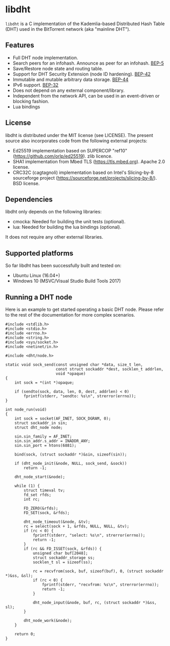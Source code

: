 libdht
======

`libdht` is a C implementation of the Kademlia-based Distributed Hash Table
(DHT) used in the BitTorrent network (aka "mainline DHT").

Features
--------

* Full DHT node implementation.
* Search peers for an infohash. Announce as peer for an infohash.
  [BEP-5](https://www.bittorrent.org/beps/bep_0005.html)
* Save/Restore node state and routing table.
* Support for DHT Security Extension (node ID hardening).
  [BEP-42](https://www.bittorrent.org/beps/bep_0042.html)
* Immutable and mutable arbitrary data storage.
  [BEP-44](https://www.bittorrent.org/beps/bep_0044.html)
* IPv6 support. [BEP-32](https://www.bittorrent.org/beps/bep_0032.html)
* Does not depend on any external component/library.
* Independent from the network API, can be used in an event-driven or blocking
  fashion.
* Lua bindings

License
-------

libdht is distributed under the MIT license (see LICENSE). The present source
also incorporates code from the following external projects:

* Ed25519 implementation based on SUPERCOP "ref10"
  (https://github.com/orlp/ed25519). zlib licence.
* SHA1 implementation from Mbed TLS (https://tls.mbed.org). Apache 2.0 license.
* CRC32C (cagtagnoli) implementation based on Intel's Slicing-by-8 sourceforge
  project (https://sourceforge.net/projects/slicing-by-8/). BSD license.

Dependencies
------------

libdht only depends on the following libraries:

* cmocka: Needed for building the unit tests (optional).
* lua: Needed for building the lua bindings (optional).

It does not require any other external libraries.

Supported platforms
-------------------

So far libdht has been successfully built and tested on:

* Ubuntu Linux (16.04+)
* Windows 10 (MSVC/Visual Studio Build Tools 2017)

Running a DHT node
------------------

Here is an example to get started operating a basic DHT node. Please refer to
the rest of the documentation for more complex scenarios.

    #include <stdlib.h>
    #include <stdio.h>
    #include <errno.h>
    #include <string.h>
    #include <sys/socket.h>
    #include <netinet/in.h>

    #include <dht/node.h>

    static void sock_send(const unsigned char *data, size_t len,
                          const struct sockaddr *dest, socklen_t addrlen,
                          void *opaque)
    {
        int sock = *(int *)opaque;

        if (sendto(sock, data, len, 0, dest, addrlen) < 0)
            fprintf(stderr, "sendto: %s\n", strerror(errno));
    }

    int node_run(void)
    {
        int sock = socket(AF_INET, SOCK_DGRAM, 0);
        struct sockaddr_in sin;
        struct dht_node node;

        sin.sin_family = AF_INET;
        sin.sin_addr.s_addr = INADDR_ANY;
        sin.sin_port = htons(6881);

        bind(sock, (struct sockaddr *)&sin, sizeof(sin));

        if (dht_node_init(&node, NULL, sock_send, &sock))
            return -1;

        dht_node_start(&node);

        while (1) {
            struct timeval tv;
            fd_set rfds;
            int rc;

            FD_ZERO(&rfds);
            FD_SET(sock, &rfds);

            dht_node_timeout(&node, &tv);
            rc = select(sock + 1, &rfds, NULL, NULL, &tv);
            if (rc < 0) {
                fprintf(stderr, "select: %s\n", strerror(errno));
                return -1;
            }
            if (rc && FD_ISSET(sock, &rfds)) {
                unsigned char buf[2048];
                struct sockaddr_storage ss;
                socklen_t sl = sizeof(ss);

                rc = recvfrom(sock, buf, sizeof(buf), 0, (struct sockaddr *)&ss, &sl);
                if (rc < 0) {
                    fprintf(stderr, "recvfrom: %s\n", strerror(errno));
                    return -1;
                }

                dht_node_input(&node, buf, rc, (struct sockaddr *)&ss, sl);
            }

            dht_node_work(&node);
        }

        return 0;
    }

